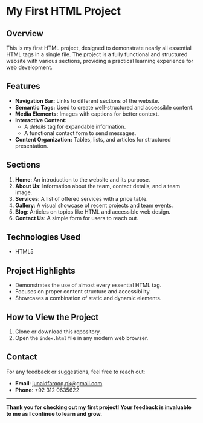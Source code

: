 # My First HTML Project  

## Overview  
This is my first HTML project, designed to demonstrate nearly all essential HTML tags in a single file. The project is a fully functional and structured website with various sections, providing a practical learning experience for web development.  

## Features  
- **Navigation Bar:** Links to different sections of the website.  
- **Semantic Tags:** Used to create well-structured and accessible content.  
- **Media Elements:** Images with captions for better context.  
- **Interactive Content:**  
  - A *details* tag for expandable information.  
  - A functional contact form to send messages.  
- **Content Organization:** Tables, lists, and articles for structured presentation.  

## Sections  
1. **Home**: An introduction to the website and its purpose.  
2. **About Us**: Information about the team, contact details, and a team image.  
3. **Services**: A list of offered services with a price table.  
4. **Gallery**: A visual showcase of recent projects and team events.  
5. **Blog**: Articles on topics like HTML and accessible web design.  
6. **Contact Us**: A simple form for users to reach out.  

## Technologies Used  
- HTML5  

## Project Highlights  
- Demonstrates the use of almost every essential HTML tag.  
- Focuses on proper content structure and accessibility.  
- Showcases a combination of static and dynamic elements.  

## How to View the Project  
1. Clone or download this repository.  
2. Open the `index.html` file in any modern web browser.



## Contact  
For any feedback or suggestions, feel free to reach out:  
- **Email**: [junaidfarooq.pk@gmail.com](mailto:junaidfarooq.pk@gmail.com)  
- **Phone**: +92 312 0635622  

---

**Thank you for checking out my first project! Your feedback is invaluable to me as I continue to learn and grow.**  
